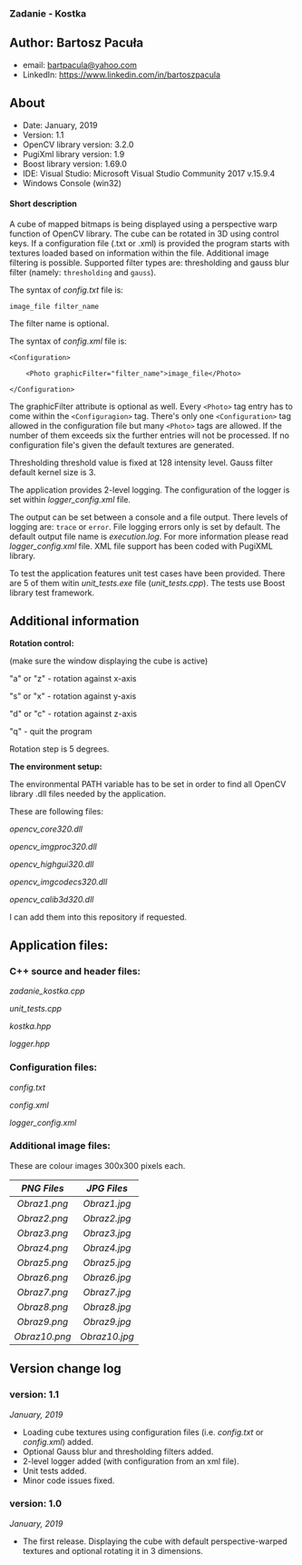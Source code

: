 ### Zadanie - Kostka
## Author: Bartosz Pacuła 
* email: [bartpacula@yahoo.com](mailto:bartpacula@yahoo.com)
* LinkedIn: <https://www.linkedin.com/in/bartoszpacula>
## About
* Date: January, 2019 
* Version: 1.1
* OpenCV library version: 3.2.0
* PugiXml library version: 1.9 
* Boost library version: 1.69.0
* IDE: Visual Studio: Microsoft Visual Studio Community 2017 v.15.9.4
* Windows Console (win32)

#### Short description
A cube of mapped bitmaps is being displayed using a perspective warp function of OpenCV library. The cube can be rotated in 3D using control keys.
If a configuration file (.txt or .xml) is provided the program starts with textures loaded based on information within the file. Additional image filtering is possible. Supported filter types are: thresholding and gauss blur filter (namely: `thresholding` and `gauss`).

The syntax of *config.txt* file is:
    
    image_file filter_name

The filter name is optional.

The syntax of *config.xml* file is:

    <Configuration>
     
		<Photo graphicFilter="filter_name">image_file</Photo>
		
	</Configuration>

The graphicFilter attribute is optional as well. Every `<Photo>` tag entry has to come within the `<Configuragion>` tag. There's only one `<Configuration>` tag allowed in the configuration file but many `<Photo>` tags are allowed. If the number of them exceeds six the further entries will not be processed. If no configuration file's given the default textures are generated.


Thresholding threshold value is fixed at 128 intensity level. Gauss filter default kernel size is 3.

The application provides 2-level logging. The configuration of the logger is set within *logger_config.xml* file.

The output can be set between a console and a file output. There levels of logging are: `trace` or `error`. File logging errors only is set by default. The default output file name is *execution.log*. For more information please read *logger_config.xml* file. XML file support has been coded with PugiXML library.

To test the application features unit test cases have been provided. There are 5 of them witin *unit_tests.exe* file (*unit_tests.cpp*). The tests use Boost library test framework.

## Additional information

**Rotation control:**

(make sure the window displaying the cube is active)

"a" or "z" - rotation against x-axis

"s" or "x" - rotation against y-axis

"d" or "c" - rotation against z-axis

"q" - quit the program

Rotation step is 5 degrees.

**The environment setup:**

The environmental PATH variable has to be set in order to find all OpenCV library .dll files needed by the application.

These are following files:

*opencv_core320.dll*

*opencv_imgproc320.dll*

*opencv_highgui320.dll*

*opencv_imgcodecs320.dll*

*opencv_calib3d320.dll*

I can add them into this repository if requested.

## Application files:

### C++ source and header files:

*zadanie_kostka.cpp*

*unit_tests.cpp*

*kostka.hpp*

*logger.hpp*

### Configuration files:

*config.txt*

*config.xml*

*logger_config.xml*

### Additional image files:

These are colour images 300x300 pixels each. 

  |  *PNG Files*  |  *JPG Files*  |
  |  :----------:  |  :----------:  |
  |  *Obraz1.png*  |  *Obraz1.jpg*  |
  |  *Obraz2.png*  |  *Obraz2.jpg*  |
  |  *Obraz3.png*  |  *Obraz3.jpg*  |
  |  *Obraz4.png*  |  *Obraz4.jpg*  |
  |  *Obraz5.png*  |  *Obraz5.jpg*  |
  |  *Obraz6.png*  |  *Obraz6.jpg*  |
  |  *Obraz7.png*  |  *Obraz7.jpg*  |
  |  *Obraz8.png*  |  *Obraz8.jpg*  |
  |  *Obraz9.png*  |  *Obraz9.jpg*  |
  |  *Obraz10.png* |  *Obraz10.jpg* |

## Version change log

### version: 1.1

*January, 2019*

* Loading cube textures using configuration files (i.e. *config.txt* or *config.xml*) added.
* Optional Gauss blur and thresholding filters added.
* 2-level logger added (with configuration from an xml file).
* Unit tests added.
* Minor code issues fixed.

### version: 1.0

*January, 2019*

* The first release. Displaying the cube with default perspective-warped textures and optional rotating it in 3 dimensions.
